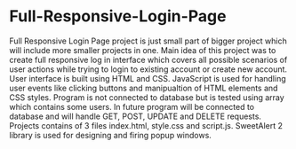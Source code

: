 # Full-Responsive-Login-Page

Full Responsive Login Page project is just small part of bigger project which will include more smaller projects in one. Main idea of this project was to create full responsive log in interface which covers all possible scenarios of user actions while trying to login to existing account or create new account. User interface is built using HTML and CSS. JavaScript is used for handling user events like clicking buttons and manipualtion of HTML elements and CSS styles. Program is not connected to database but is tested using array which contains some users. In future program will be connected to database and will handle GET, POST, UPDATE and DELETE requests. Projects contains of 3 files index.html, style.css and script.js. SweetAlert 2 library is used for designing and firing popup windows. 
